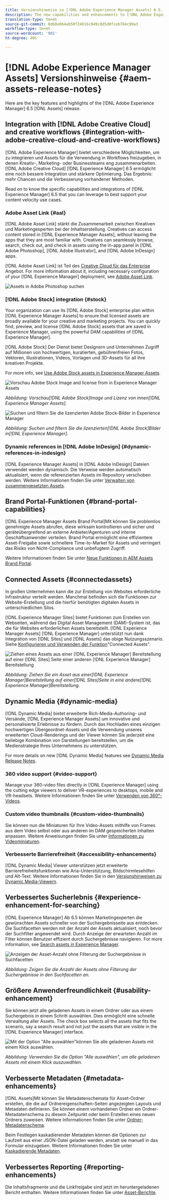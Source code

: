 ```yaml
---
title: Versionshinweise zu [!DNL Adobe Experience Manager Assets] 6.5.
description: The new capabilities and enhancements to [!DNL Adobe Experience Manager] 6.5 [!DNL Assets].
translation-type: tm+mt
source-git-commit: 8d60e064ab50f24016c049c8d5d0fceb784c99a3
workflow-type: tm+mt
source-wordcount: '901'
ht-degree: 40%

---
```



# [!DNL Adobe Experience Manager Assets] Versionshinweise {#aem-assets-release-notes}

Here are the key features and highlights of the [!DNL Adobe Experience Manager] 6.5 [!DNL Assets] release.

## Integration with [!DNL Adobe Creative Cloud] and creative workflows {#integration-with-adobe-creative-cloud-and-creative-workflows}

[!DNL Adobe Experience Manager] bietet verschiedene Möglichkeiten, um zu integrieren und Assets für die Verwendung in Workflows freizugeben, in denen Kreativ-, Marketing- oder Businessteams eng zusammenarbeiten. [!DNL Adobe Creative Cloud] [!DNL Experience Manager] 6.5 ermöglicht eine noch bessere Integration und stärkere Optimierung. Das Ergebnis: mehr Chancen und die Verbesserung vorhandener Methoden.

Read on to know the specific capabilities and integrations of [!DNL Experience Manager] 6.5 that you can leverage to best support your content velocity use cases.

### Adobe Asset Link {#aal}

[!DNL Adobe Asset Link] stärkt die Zusammenarbeit zwischen Kreativen und Marketingexperten bei der Inhaltserstellung. Creatives can access content stored in [!DNL Experience Manager Assets], without leaving the apps that they are most familiar with. Creatives can seamlessly browse, search, check out, and check in assets using the in-app panel in [!DNL Adobe Photoshop], [!DNL Adobe Illustrator], and [!DNL Adobe InDesign] apps.

[!DNL Adobe Asset Link] ist Teil des [Creative Cloud für das Enterprise](https://www.adobe.com/creativecloud/business/enterprise.html) Angebot. For more information about it, including necessary configuration of your [!DNL Experience Manager] deployment, see [Adobe Asset Link](https://helpx.adobe.com/de/enterprise/using/adobe-asset-link.html).

![Assets in Adobe Photoshop suchen](assets/asset_search_photoshop.png)

### [!DNL Adobe Stock] integration {#stock}

Your organization can use its [!DNL Adobe Stock] enterprise plan within [!DNL Experience Manager Assets] to ensure that licensed assets are broadly available for your creative and marketing projects. You can quickly find, preview, and license [!DNL Adobe Stock] assets that are saved in Experience Manager, using the powerful DAM capabilities of [!DNL Experience Manager].

[!DNL Adobe Stock] Der Dienst bietet Designern und Unternehmen Zugriff auf Millionen von hochwertigen, kuratierten, gebührenfreien Fotos, Vektoren, Illustrationen, Videos, Vorlagen und 3D-Assets für all ihre kreativen Projekte.

For more info, see [Use Adobe Stock assets in Experience Manager Assets](/help/assets/aem-assets-adobe-stock.md).

![Vorschau Adobe Stock Image and license from in Experience Manager Assets](assets/stock_image_preview_license_options.png)

*Abbildung: Vorschau[!DNL Adobe Stock]Image und Lizenz von innen[!DNL Experience Manager Assets].*

![Suchen und filtern Sie die lizenzierten Adobe Stock-Bilder in Experience Manager](assets/aem-search-filters2.jpg)

*Abbildung: Suchen und filtern Sie die lizenzierten[!DNL Adobe Stock]Bilder in[!DNL Experience Manager].*

### Dynamic references in [!DNL Adobe InDesign] {#dynamic-references-in-indesign}

[!DNL Experience Manager Assets] in [!DNL Adobe InDesign] Dateien verwendet werden dynamisch. Die Verweise werden automatisch aktualisiert, wenn die referenzierten Assets im Repository verschoben werden. Weitere Informationen finden Sie unter [Verwalten von zusammengesetzten Assets](/help/assets/managing-linked-subassets.md).

## Brand Portal-Funktionen {#brand-portal-capabilities}

[!DNL Experience Manager Assets Brand Portal]Mit können Sie problemlos genehmigte Assets abrufen, diese wirksam kontrollieren und sicher und geräteübergreifend an externe Anbieter/Agenturen und interne Geschäftsanwender verteilen. Brand Portal ermöglicht eine effizientere Asset-Freigabe sowie schnellere Time-to-Market für Assets und verringert das Risiko von Nicht-Compliance und unbefugtem Zugriff.

Weitere Informationen finden Sie unter [Neue Funktionen in AEM Assets Brand Portal](https://helpx.adobe.com/experience-manager/brand-portal/using/whats-new.html).

## Connected Assets {#connectedassets}

In großen Unternehmen kann die zur Erstellung von Websites erforderliche Infrastruktur verteilt werden. Manchmal befinden sich die Funktionen zur Website-Erstellung und die hierfür benötigten digitalen Assets in unterschiedlichen Silos.

[!DNL Experience Manager Sites] bietet Funktionen zum Erstellen von Webseiten, während das Digital Asset Management (DAM)-System ist, das die für Websites erforderlichen Assets bereitstellt. [!DNL Experience Manager Assets] [!DNL Experience Manager] unterstützt nun dank Integration von [!DNL Sites] und [!DNL Assets] das obige Nutzungsszenario. Siehe [Konfigurieren und Verwenden der Funktion](/help/assets/use-assets-across-connected-assets-instances.md)&quot;Connected Assets&quot;.

![Ziehen eines Assets aus einer [!DNL Experience Manager] Bereitstellung auf einer [!DNL Sites] Seite einer anderen [!DNL Experience Manager] Bereitstellung](assets/connected-assets-drag-and-drop-only.gif)

*Abbildung: Ziehen Sie ein Asset aus einer[!DNL Experience Manager]Bereitstellung auf einer[!DNL Sites]Seite in eine andere[!DNL Experience Manager]Bereitstellung.*

## Dynamic Media {#dynamic-media}

[!DNL Dynamic Media] bietet erweiterte Rich-Media-Authoring- und Versände, [!DNL Experience Manager Assets] um innovative und personalisierte Erlebnisse zu fördern. Durch das Hochladen eines einzigen hochwertigen Übergeordnet-Assets und die Verwendung unseres erweiterten Cloud-Renderings und der Viewer können Sie jederzeit eine beliebige Kombination von Darstellungen bereitstellen, um die Medienstrategie Ihres Unternehmens zu unterstützen.

For more details on new [!DNL Dynamic Media] features see [Dynamic Media Release Notes](https://docs.adobe.com/content/help/en/dynamic-media-developer-resources/release-notes/s7rn2017.html).

### 360 video support {#video-support}

Manage your 360-video files directly in [!DNL Experience Manager] using the cutting edge viewers to deliver VR-experiences to desktops, mobile and VR-headsets. Weitere Informationen finden Sie unter [Verwenden von 360°-Videos](/help/assets/360-video.md).

### Custom video thumbnails {#custom-video-thumbnails}

Sie können nun die Miniaturen für Ihre Video-Assets mithilfe von Frames aus dem Video selbst oder aus anderen im DAM gespeicherten Inhalten anpassen. Weitere Anweisungen finden Sie unter [Informationen zu Videominiaturen](/help/assets/video.md#about-video-thumbnails-in-dynamic-media-scene-mode).

### Verbesserte Barrierefreiheit {#accessibility-enhancements}

[!DNL Dynamic Media] Viewer unterstützen jetzt erweiterte Barrierefreiheitsfunktionen wie Aria-Unterstützung, Bildschirmlesehilfen und Alt-Text. Weitere Informationen finden Sie in den [Versionshinweisen zu Dynamic Media-Viewern](https://docs.adobe.com/content/help/en/dynamic-media-developer-resources/library/home.html).

## Verbessertes Sucherlebnis {#experience-enhancement-for-searching}

[!DNL Experience Manager] Ab 6.5 können Marketingexperten die gewünschten Assets schneller von der Suchergebnisseite aus entdecken. Die Suchfacetten werden mit der Anzahl der Assets aktualisiert, noch bevor der Suchfilter angewendet wird. Durch Anzeige der erwarteten Anzahl im Filter können Benutzer effizient durch Suchergebnisse navigieren. For more information, see [Search assets in Experience Manager](../assets/search-assets.md).

![Anzeigen der Asset-Anzahl ohne Filterung der Suchergebnisse in Suchfacetten](/help/assets/assets/asset_search_results_in_facets_filters.png)

*Abbildung: Zeigen Sie die Anzahl der Assets ohne Filterung der Suchergebnisse in den Suchfacetten an.*

## Größere Anwenderfreundlichkeit {#usability-enhancement}

Sie können jetzt alle geladenen Assets in einem Ordner oder aus einem Suchergebnis in einem Schritt auswählen. Dies ermöglicht eine schnelle Verwaltung aller Assets. The check box selects all the assets that fits the scenario, say a search result and not just the assets that are visible in the [!DNL Experience Manager] interface.

![Mit der Option &quot;Alle auswählen&quot;können Sie alle geladenen Assets mit einem Klick auswählen.](assets/select-all-in-aem-assets.gif)

*Abbildung: Verwenden Sie die Option &quot;Alle auswählen&quot;, um alle geladenen Assets mit einem Klick auszuwählen.*

## Verbesserte Metadaten {#metadata-enhancements}

[!DNL Assets]Mit können Sie Metadatenschemata für Asset-Ordner erstellen, die die auf Ordnereigenschaften-Seiten angezeigten Layouts und Metadaten definieren. Sie können einem vorhandenen Ordner ein Ordner-Metadatenschema zu diesem Zeitpunkt oder beim Erstellen eines neuen Ordners zuweisen. Weitere Informationen finden Sie unter [Ordner-Metadatenschema](/help/assets/folder-metadata-schema.md).

Beim Festlegen kaskadierender Metadaten können die Optionen zur Laufzeit aus einer JSON-Datei geladen werden, anstatt sie manuell in das Formular einzugeben. Weitere Informationen finden Sie unter [Kaskadierende Metadaten](/help/assets/cascading-metadata.md).

## Verbessertes Reporting {#reporting-enhancements}

Die Inhaltsfragmente und die Linkfreigabe sind jetzt im heruntergeladenen Bericht enthalten. Weitere Informationen finden Sie unter [Asset-Berichte](/help/assets/asset-reports.md).
